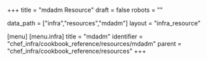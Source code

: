 +++
title = "mdadm Resource"
draft = false
robots = ""

data_path = ["infra","resources","mdadm"]
layout = "infra_resource"


[menu]
  [menu.infra]
    title = "mdadm"
    identifier = "chef_infra/cookbook_reference/resources/mdadm"
    parent = "chef_infra/cookbook_reference/resources"
+++

<!-- The contents of this page are automatically generated from the mdadm.yaml file in the data directory. -->
<!-- To suggest a change, edit the https://github.com/chef/chef/blob/master/lib/chef/resource/mdadm.rb file
      and submit a pull request to the https://github.com/chef/chef repository. -->
